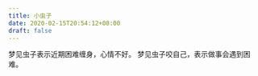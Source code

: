 ```yaml
---
title: 小虫子
date: 2020-02-15T20:54:12+08:00
draft: false
---
```


梦见虫子表示近期困难缠身，心情不好。
梦见虫子咬自己，表示做事会遇到困难。
